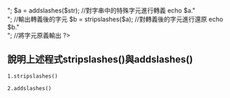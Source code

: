 <!DOCTYPE HTML >

<html>

<head>

<meta http-equiv="Content-Type" content="text/html; charset=utf-8">

<title>應用addcslashes()函數和stripslashes()函數分別對字串進行轉義和還原</title>

</head>

<body>

<?php

 $str = "select * from tb_book where bookname = 'PHP5從入門到放棄'";

 echo $str."<br>";

$a = addslashes($str);  //對字串中的特殊字元進行轉義

 echo $a."<br>"; //輸出轉義後的字元

 $b = stripslashes($a); //對轉義後的字元進行還原

 echo $b."<br>"; //將字元原義輸出

?>

</body>

</html>

## 說明上述程式stripslashes()與addslashes()
```
1.stripslashes()

2.addslashes()
```
